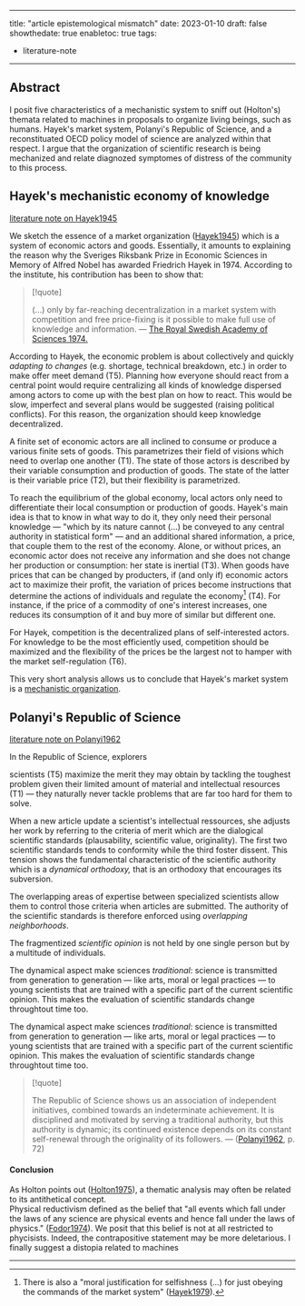 
---
title: "article epistemological mismatch"
date: 2023-01-10
draft: false
showthedate: true
enabletoc: true
tags:
- literature-note
---


## **Abstract**

I posit five characteristics of a mechanistic system to sniff out (Holton's) themata related to machines in proposals to organize living beings, such as humans. 
Hayek's market system, Polanyi's Republic of Science, and a reconstituated OECD policy model of science are analyzed within that respect. 
I argue that the organization of scientific research is being mechanized and relate diagnozed symptomes of distress of the community to this process. 


## Hayek's mechanistic economy of knowledge 

[literature note on Hayek1945](note/literature%20note%20on%20Hayek1945.md)

We sketch the essence of a market organization ([Hayek1945](reference/Hayek1945.md)) which is a system of economic actors and goods. Essentially, it amounts to explaining the reason why the Sveriges Riksbank Prize in Economic Sciences in Memory of Alfred Nobel has awarded Friedrich Hayek in 1974. According to the institute, his contribution has been to show that:

>[!quote]
>
>(...) only by far-reaching decentralization in a market system with competition and free price-fixing is it possible to make full use of knowledge and information. — [The Royal Swedish Academy of Sciences 1974.](https://www.nobelprize.org/prizes/economic-sciences/1974/press-release/)

According to Hayek, the economic problem is about collectively and quickly _adapting to changes_ (e.g. shortage, technical breakdown, etc.) in order to make offer meet demand (T5). Planning how everyone should react from a central point would require centralizing all kinds of knowledge dispersed among actors to come up with the best plan on how to react. This would be slow, imperfect and several plans would be suggested (raising political conflicts). For this reason, the organization should keep knowledge decentralized. 

A finite set of economic actors are all inclined to consume or produce a various finite sets of goods. This parametrizes their field of visions which need to overlap one another (T1). The state of those actors is described by their variable consumption and production of goods. The state of the latter is their variable price (T2), but their flexibility is parametrized.

To reach the equilibrium of the global economy, local actors only need to differentiate their local consumption or production of goods. Hayek's main idea is that to know in what way to do it, they only need their personal knowledge — "which by its nature cannot (...) be conveyed to any central authority in statistical form" — and an additional shared information, a price, that couple them to the rest of the economy. Alone, or without prices, an economic actor does not receive any information and she does not change her production or consumption: her state is inertial (T3). When goods have prices that can be changed by producters, if (and only if) economic actors act to maximize their profit, the variation of prices become instructions that determine the actions of individuals and regulate the economy[^1] (T4). For instance, if the price of a commodity of one's interest increases, one reduces its consumption of it and buy more of similar but different one. 

For Hayek, competition is the decentralized plans of self-interested actors. For knowledge to be the most efficiently used, competition should be maximized and the flexibility of the prices be the largest not to hamper with the market self-regulation (T6). 

This very short analysis allows us to conclude that Hayek's market system is a [mechanistic organization](concept/mechanistic%20organization.md). 

## Polanyi's Republic of Science

[literature note on Polanyi1962](note/literature%20note%20on%20Polanyi1962.md)

In the Republic of Science, explorers

scientists (T5) maximize the merit they may obtain by tackling the toughest problem given their limited amount of material and intellectual resources (T1) — they naturally never tackle problems that are far too hard for them to solve.

When a new article update a scientist's intellectual ressources, she adjusts her work by referring to the criteria of merit which are the dialogical scientific standards (plausability, scientific value, originality). The first two scientific standards tends to conformity while the third foster dissent. This tension shows the fundamental characteristic of the scientific authority which is a _dynamical orthodoxy,_ that is an orthodoxy that encourages its subversion. 

The overlapping areas of expertise between specialized scientists allow them to control those criteria when articles are submitted. The authority of the scientific standards is therefore enforced using _overlapping neighborhoods_. 

The fragmentized _scientific opinion_ is not held by one single person but by a multitude of individuals. 

The dynamical aspect make sciences _traditional_: science is transmitted from generation to generation — like arts, moral or legal practices — to young scientists that are trained with a specific part of the current scientific opinion. This makes the evaluation of scientific standards change throughtout time too. 

 The dynamical aspect make sciences _traditional_: science is transmitted from generation to generation — like arts, moral or legal practices — to young scientists that are trained with a specific part of the current scientific opinion. This makes the evaluation of scientific standards change throughtout time too. 



> [!quote] 
>
>The Republic of Science shows us an association of independent initiatives, combined towards an indeterminate achievement. It is disciplined and motivated by serving a traditional authority, but this authority is dynamic; its continued existence depends on its constant self-renewal through the originality of its followers. —  ([Polanyi1962](reference/Polanyi1962.md), p. 72)  


 

#### Conclusion
As Holton points out ([Holton1975](reference/Holton1975.md)), a thematic analysis may often be related to its antithetical concept.   
Physical reductivism defined as the belief that "all events which fall under the laws of any science are physical events and hence fall under the laws of physics." ([Fodor1974](reference/Fodor1974.md)). 
We posit that this belief is not at all restricted to phycisists. Indeed, the contrapositive statement may be more deletarious. 
I finally suggest a distopia related to machines







--------
[^1]: There is also a "moral justification for selfishness (...) for just obeying the commands of the market system" ([Hayek1979](reference/Hayek1979.md)). 